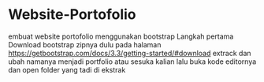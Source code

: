 # Website-Portofolio
embuat website portofolio menggunakan bootstrap  Langkah pertama Download bootstrap zipnya dulu pada halaman https://getbootstrap.com/docs/3.3/getting-started/#download  extrack dan ubah namanya menjadi portfolio atau sesuka kalian  lalu buka kode editornya dan open folder yang tadi di ekstrak
